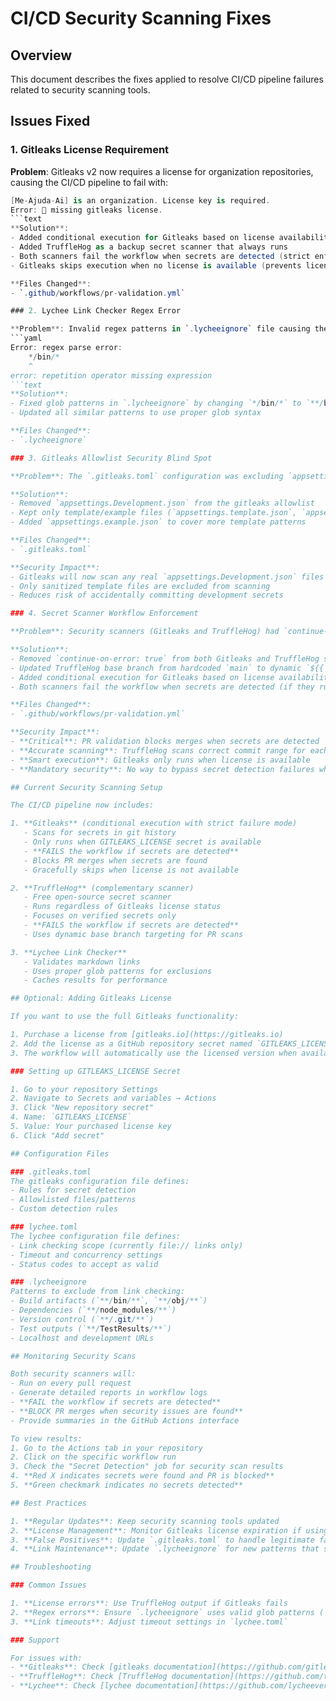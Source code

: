 # CI/CD Security Scanning Fixes

## Overview

This document describes the fixes applied to resolve CI/CD pipeline failures related to security scanning tools.

## Issues Fixed

### 1. Gitleaks License Requirement

**Problem**: Gitleaks v2 now requires a license for organization repositories, causing the CI/CD pipeline to fail with:
```csharp
[Me-Ajuda-Ai] is an organization. License key is required.
Error: 🛑 missing gitleaks license.
```text
**Solution**: 
- Added conditional execution for Gitleaks based on license availability
- Added TruffleHog as a backup secret scanner that always runs
- Both scanners fail the workflow when secrets are detected (strict enforcement)
- Gitleaks skips execution when no license is available (prevents license errors)

**Files Changed**:
- `.github/workflows/pr-validation.yml`

### 2. Lychee Link Checker Regex Error

**Problem**: Invalid regex patterns in `.lycheeignore` file causing the error:
```yaml
Error: regex parse error:
    */bin/*
    ^
error: repetition operator missing expression
```text
**Solution**: 
- Fixed glob patterns in `.lycheeignore` by changing `*/bin/*` to `**/bin/**`
- Updated all similar patterns to use proper glob syntax

**Files Changed**:
- `.lycheeignore`

### 3. Gitleaks Allowlist Security Blind Spot

**Problem**: The `.gitleaks.toml` configuration was excluding `appsettings.Development.json` files from secret scanning, creating a security blind spot where real development secrets could be committed without detection.

**Solution**: 
- Removed `appsettings.Development.json` from the gitleaks allowlist
- Kept only template/example files (`appsettings.template.json`, `appsettings.example.json`) in the allowlist
- Added `appsettings.example.json` to cover more template patterns

**Files Changed**:
- `.gitleaks.toml`

**Security Impact**: 
- Gitleaks will now scan any real `appsettings.Development.json` files for secrets
- Only sanitized template files are excluded from scanning
- Reduces risk of accidentally committing development secrets

### 4. Secret Scanner Workflow Enforcement

**Problem**: Security scanners (Gitleaks and TruffleHog) had `continue-on-error: true` which allowed PRs to pass even when secrets were detected, and TruffleHog was using incorrect base branch.

**Solution**: 
- Removed `continue-on-error: true` from both Gitleaks and TruffleHog steps
- Updated TruffleHog base branch from hardcoded `main` to dynamic `${{ github.event.pull_request.base.ref }}`
- Added conditional execution for Gitleaks based on license availability
- Both scanners fail the workflow when secrets are detected (if they run)

**Files Changed**:
- `.github/workflows/pr-validation.yml`

**Security Impact**: 
- **Critical**: PR validation blocks merges when secrets are detected
- **Accurate scanning**: TruffleHog scans correct commit range for each PR
- **Smart execution**: Gitleaks only runs when license is available
- **Mandatory security**: No way to bypass secret detection failures when scanners run

## Current Security Scanning Setup

The CI/CD pipeline now includes:

1. **Gitleaks** (conditional execution with strict failure mode)
   - Scans for secrets in git history
   - Only runs when GITLEAKS_LICENSE secret is available
   - **FAILS the workflow if secrets are detected**
   - Blocks PR merges when secrets are found
   - Gracefully skips when license is not available

2. **TruffleHog** (complementary scanner)
   - Free open-source secret scanner
   - Runs regardless of Gitleaks license status
   - Focuses on verified secrets only
   - **FAILS the workflow if secrets are detected**
   - Uses dynamic base branch targeting for PR scans

3. **Lychee Link Checker**
   - Validates markdown links
   - Uses proper glob patterns for exclusions
   - Caches results for performance

## Optional: Adding Gitleaks License

If you want to use the full Gitleaks functionality:

1. Purchase a license from [gitleaks.io](https://gitleaks.io)
2. Add the license as a GitHub repository secret named `GITLEAKS_LICENSE`
3. The workflow will automatically use the licensed version when available

### Setting up GITLEAKS_LICENSE Secret

1. Go to your repository Settings
2. Navigate to Secrets and variables → Actions
3. Click "New repository secret"
4. Name: `GITLEAKS_LICENSE`
5. Value: Your purchased license key
6. Click "Add secret"

## Configuration Files

### .gitleaks.toml
The gitleaks configuration file defines:
- Rules for secret detection
- Allowlisted files/patterns
- Custom detection rules

### lychee.toml
The lychee configuration file defines:
- Link checking scope (currently file:// links only)
- Timeout and concurrency settings
- Status codes to accept as valid

### .lycheeignore
Patterns to exclude from link checking:
- Build artifacts (`**/bin/**`, `**/obj/**`)
- Dependencies (`**/node_modules/**`)
- Version control (`**/.git/**`)
- Test outputs (`**/TestResults/**`)
- Localhost and development URLs

## Monitoring Security Scans

Both security scanners will:
- Run on every pull request
- Generate detailed reports in workflow logs
- **FAIL the workflow if secrets are detected** 
- **BLOCK PR merges when security issues are found**
- Provide summaries in the GitHub Actions interface

To view results:
1. Go to the Actions tab in your repository
2. Click on the specific workflow run
3. Check the "Secret Detection" job for security scan results
4. **Red X indicates secrets were found and PR is blocked**
5. **Green checkmark indicates no secrets detected**

## Best Practices

1. **Regular Updates**: Keep security scanning tools updated
2. **License Management**: Monitor Gitleaks license expiration if using paid version
3. **False Positives**: Update `.gitleaks.toml` to handle legitimate false positives
4. **Link Maintenance**: Update `.lycheeignore` for new patterns that should be excluded

## Troubleshooting

### Common Issues

1. **License errors**: Use TruffleHog output if Gitleaks fails
2. **Regex errors**: Ensure `.lycheeignore` uses valid glob patterns (`**` for recursive matching)
3. **Link timeouts**: Adjust timeout settings in `lychee.toml`

### Support

For issues with:
- **Gitleaks**: Check [gitleaks documentation](https://github.com/gitleaks/gitleaks)
- **TruffleHog**: Check [TruffleHog documentation](https://github.com/trufflesecurity/trufflehog)
- **Lychee**: Check [lychee documentation](https://github.com/lycheeverse/lychee)